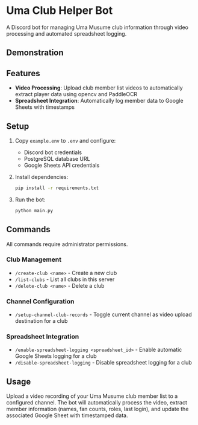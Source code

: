 # Uma Club Helper Bot

A Discord bot for managing Uma Musume club information through video processing and automated spreadsheet logging.

## Demonstration

## Features

- **Video Processing**: Upload club member list videos to automatically extract player data using opencv and PaddleOCR
- **Spreadsheet Integration**: Automatically log member data to Google Sheets with timestamps

## Setup

1. Copy `example.env` to `.env` and configure:
   - Discord bot credentials
   - PostgreSQL database URL
   - Google Sheets API credentials

2. Install dependencies:
   ```bash
   pip install -r requirements.txt
   ```

3. Run the bot:
   ```bash
   python main.py
   ```

## Commands

All commands require administrator permissions.

### Club Management

- `/create-club <name>` - Create a new club
- `/list-clubs` - List all clubs in this server
- `/delete-club <name>` - Delete a club

### Channel Configuration

- `/setup-channel-club-records` - Toggle current channel as video upload destination for a club

### Spreadsheet Integration

- `/enable-spreadsheet-logging <spreadsheet_id>` - Enable automatic Google Sheets logging for a club
- `/disable-spreadsheet-logging` - Disable spreadsheet logging for a club

## Usage

Upload a video recording of your Uma Musume club member list to a configured channel. The bot will automatically process the video, extract member information (names, fan counts, roles, last login), and update the associated Google Sheet with timestamped data.
